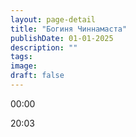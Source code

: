 ```yaml
---
layout: page-detail
title: "Богиня Чиннамаста"
publishDate: 01-01-2025
description: ""
tags:
image:
draft: false
---
```


00:00 

20:03 

  
